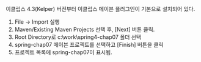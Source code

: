 이클립스 4.3(Kelper) 버전부터 이클립스 메이븐 플러그인이 기본으로 설치되어 있다. 
1. File -> Import 실행
2. Maven/Existing Maven Projects 선택 후, [Next] 버튼 클릭.
3. Root Directory로 c:\work\spring4-chap07 폴더 선택
4. spring-chap07 메이븐 프로젝트를 선택하고 [Finish] 버튼을 클릭
5. 프로젝트 목록에 spring-chap07이 표시됨.
